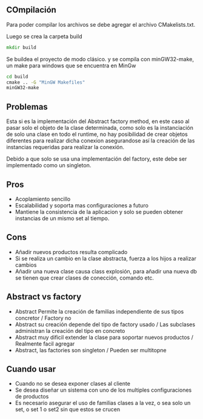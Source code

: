 ## COmpilación

Para poder compilar los archivos se debe agregar el archivo CMakelists.txt.

Luego se crea la carpeta build
```cmd
mkdir build
```

Se buildea el proyecto de modo clásico. y se compila con minGW32-make, un make para windows que se encuentra en MinGw

```cmd
cd build
cmake .. -G "MinGW Makefiles"
minGW32-make
```

## Problemas

Esta si es la implementación del Abstract factory method, en este caso al pasar solo el objeto de la clase
determinada, como solo es la instanciación de solo una clase en todo el runtime, no hay posibilidad de crear objetos diferentes para
realizar dicha conexion asegurandose así la creación de las instancias requeridas para realizar la conexión.

Debido a que solo se usa una implementación del factory, este debe ser implementado como un singleton.


## Pros

 - Acoplamiento sencillo
 - Escalabilidad y soporta mas configuraciones a futuro
 - Mantiene la consistencia de la aplicacion y solo se pueden obtener instancias de un mismo set al tiempo.


 ## Cons

 - Añadir nuevos productos resulta complicado
 - Si se realiza un cambio en la clase abstracta, fuerza a los hijos  a realizar cambios
 - Añadir una nueva clase causa class explosión, para añadir una nueva db se tienen que crear clases de conección, comando etc.

 ## Abstract vs factory

 - Abstract Permite la creación de familias independiente de sus tipos concretor / Factory no
 - Abstract su creación depende del tipo de factory usado /  Las subclases administran la creación del tipo en concreto
 - Abstract muy dificil extender la clase para soportar nuevos productos / Realmente facil agregar
 - Abstract, las factories son singleton / Pueden ser multitopne

 ## Cuando usar

 - Cuando no se desea exponer clases al cliente
 - Se desea diseñar un sistema con uno de los multiples configuraciones de productos
 - Es necesario asegurar el uso de familias clases a la vez, o sea solo un set, o set 1 o set2 sin que estos se crucen


